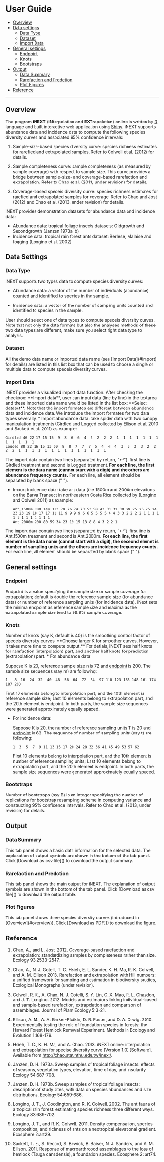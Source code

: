 User Guide
================

* [Overview](#overview)
* [Data settings](#data-settings)
  * [Data Type](#type)
  * [Dataset](#dataset)
  * [Import Data](#import)
* [General settings](#gen-settings)
  * [Endpoint](#endpoint)
  * [Knots](#knots)
  * [Bootstraps](#bootstraps)
* [Output](#output)
  * [Data Summary](#summary)
  * [Rarefaction and Predction](#inext)
  * [Plot Figures](#plot)  
* [Reference](#reference)

* * * * * * * *

<h2 id="overview">Overview</h2>

The program **iNEXT** (**iN**terpolation and **EXT**rapolation) online is written by [R][] language and built interactive web application using [Shiny][]. iNEXT supports abundance data and incidence data to compute the following species diversity curves and associated 95% confidence intervals:

1. Sample-size-based species diversity curve: species richness estimates for rarefied and extrapolated samples. Refer to Colwell et al. (2012) for details.

2. Sample completeness curve: sample completeness (as measured by sample coverage) with respect to sample size. This curve provides a bridge between sample-size- and coverage-based rarefaction and extrapolation. Refer to Chao et al. (2013, under revision) for details.

3. Coverage-based speceis diversity curve: species richness estimates for rarefied and extrapolated samples for coverage. Refer to Chao and Jost (2012) and Chao et al. (2013, under revision) for details.

iNEXT provides demonstration datasets for abundance data and incidence data:
* Abundance data: tropical foliage insects datasets: Oldgrowth and Secondgrowth (Janzen 1973a, b)
* Incidence data: tropical rain forest ants dataset: Berlese, Malaise and fogging (Longino et al. 2002)

[R]: http://www.r-project.org/
[Shiny]: http://www.rstudio.com/shiny/


<h2 id="data-settings">Data Settings</h2>
<h3 id="type">Data Type</h3>
iNEXT supports two types data to compute species diversity curves:

* Abundance data: a vector of the number of individuals (abundance) counted and identified to species in the sample.

* Incidence data: a vector of the number of sampling units counted and identified to species in the sample.

User should select one of data types to compute speceis diversity curves. Note that not only the data formats but also the analyses methods of these two data types are different, make sure you select right data type to analysis.

<h3 id="dataset">Dataset</h3>
All the demo data name or imported data name (see [Import Data](#import) for details) are listed in this list box that can be used to choose a single or multiple data to compute speceis diversity curves.

<h3 id="import">Import Data</h3>
iNEXT provides a visualized import data function. After checking the checkbox: **Import data**, user can input data (line by line) in the textarea and these imported data name would be listed in the list box: **Select dataset**. Note that the import formates are different between abundance data and incidence data. We introduce the import formates for two data types severally.
* Import abundance data: 
  take spider data with two canopy manipulation treatments (Girdled and Logged collected by Ellison et al. 2010 and Sackett et al. 2011) as example:
  
  ```{r}
  Girdled 46 22 17 15 15  9  8  6  6  4  2  2  2  2  1  1  1  1  1  1  1  1  1  1  1  1 
  Logged 88 22 16 15 13 10  8  8  7  7  7  5  4  4  4  3  3  3  3  2  2  2  2  1  1  1  1  1  1  1  1  1  1  1  1  1  1
  ```

The import data contain two lines (separated by return, "↵"), first line is Girdled treatment and second is Logged treatment. **For each line, the first element is the data name (cannot start with a digit) and the others are abundance frequency counts.** For each line, all element should be separated by blank space (" ").

* Import incidence data:
  take ant data (the 1500m and 2000m elevations on the Barva Transect in northeastern Costa Rica collected by (Longino and Colwell 2011) as example:
  
  ```{r}
  Ant_1500m 200 144 113 79 76 74 73 53 50 43 33 32 30 29 25 25 25 24 23 23 19 18 17 17 11 11 9 9 9 9 6 6 5 5 5 5 4 4 3 3 2 2 2 2 1 1 1 1 1 1 1 1 1 1 1 1 1
  Ant_2000m 200 80 59 34 23 19 15 13 8 8 4 3 2 2 1
  ```

The import data contain two lines (separated by return, "↵"), first line is Ant.1500m treatment and second is Ant.2000m. **For each line, the first element is the data name (cannot start with a digit), the seceond elemet is number of sampling units and the others are incidence frequency counts.** For each line, all element should be separated by blank space (" ").

<h2 id="gen-settings">General settings</h2>
<h3 id="endpoint">Endpoint</h3>
Endpoint is a value specifying the sample size or sample coverage for extrapolation; default is double the reference sample size (for abundance data) or number of reference sampling units (for incidence data). iNext sets the minima endpoint as reference sample size and maxima as the extrapolated sample size tend to 99.9% sample coverage.

<h3 id="knots">Knots</h3>
Number of knots (say K, default is 40) is the smoothing control factor of speceis diversity curves. **Choose larger K for smoother curves. However, it takes more time to compute output.** For detials, iNEXT sets half knots for rarefaction (interpolation) part, and another half knots for prediction (extrapolation) part. 
* For abundance data:

  Suppose K is 20, reference sample size n is 72 and [endpoint](#endpoint) is 200. The sample size sequences (say m) are following:
  ```{r}
  1   8  16  24  32  40  48  56  64  72  84  97 110 123 136 148 161 174 187 200   
  ```
  First 10 elements belong to interpolation part, and the 10th element is reference sample size;
  Last 10 elements belong to extrapolation part, and the 20th element is endpoint.
  In both parts, the sample size sequences were generated approximately equally spaced.

* For incidence data:

  Suppose K is 20, the number of reference sampling units T is 20 and [endpoint](#endpoint) is 62. The sequence of number of sampling units (say t) are following:
  ```{r}
  1  3  5  7  9 11 13 15 17 20 24 28 32 36 41 45 49 53 57 62
  ```
  First 10 elements belong to interpolation part, and the 10th element is number of reference sampling units;
  Last 10 elements belong to extrapolation part, and the 20th element is endpoint.
  In both parts, the sample size sequences were generated approximately equally spaced.

<h3 id="bootstraps">Bootstraps</h3>
Number of bootstraps (say B) is an integer specifying the number of replications for bootstrap resampling scheme in computing variance and constructing 95% confidence intervals. Refer to Chao et al. (2013, under revision) for details.

<h2 id="output">Output</h2>
<h3 id="summary">Data Summary</h3>
This tab panel shows a basic data information for the selected data. The explanation of output symbols are shown in the bottom of the tab panel. Click [Download as csv file]() to download the output summary.

<h3 id="inext">Rarefaction and Predction</h3>
This tab panel shows the main output for iNEXT. The explanation of output symbols are shown in the bottom of the tab panel. Click [Download as csv file]() to download the output table.

<h3 id="plot">Plot Figures</h3>
This tab panel shows three species diversity curves (introduced in [Overview](#overview)). Click [Download as PDF]() to download the figure.

  
<h2 id="reference">Reference</h2>

1. Chao, A., and L. Jost. 2012. Coverage-based rarefaction and extrapolation: standardizing samples by completeness rather than size. Ecology 93:2533-2547.

2. Chao, A., N. J. Gotelli, T. C. Hsieh, E. L. Sander, K. H. Ma, R. K. Colwell, and A. M. Ellison 2013. Rarefaction and extrapolation with Hill numbers: a unified framework for sampling and estimation in biodiversity studies, Ecological Monographs (under revision).

3. Colwell, R. K., A. Chao, N. J. Gotelli, S. Y. Lin, C. X. Mao, R. L. Chazdon, and J. T. Longino. 2012. Models and estimators linking individual-based and sample-based rarefaction, extrapolation and comparison of assemblages. Journal of Plant Ecology 5:3-21.

4. Ellison, A. M., A. A. Barker-Plotkin, D. R. Foster, and D. A. Orwig. 2010. Experimentally testing the role of foundation species in forests: the Harvard Forest Hemlock Removal Experiment. Methods in Ecology and Evolution 1:168-179.

5. Hsieh, T. C., K. H. Ma, and A. Chao. 2013. iNEXT online: interpolation and extrapolation for specise diversity curve (Version 1.0) [Software]. Available from http://chao.stat.nthu.edu.tw/inext/.

6. Janzen, D. H. 1973a. Sweep samples of tropical foliage insects: effects of seasons, vegetation types, elevation, time of day, and insularity. Ecology 54:687-708.
  
7. Janzen, D. H. 1973b. Sweep samples of tropical foliage insects: description of study sites, with data on species abundances and size distributions. Ecology 54:659-686.

8. Longino, J. T., J. Coddington, and R. K. Colwell. 2002. The ant fauna of a tropical rain forest: estimating species richness three different ways. Ecology 83:689-702.

9. Longino, J. T., and R. K. Colwell. 2011. Density compensation, species composition, and richness of ants on a neotropical elevational gradient. Ecosphere 2:art29.

10. Sackett, T. E., S. Record, S. Bewick, B. Baiser, N. J. Sanders, and A. M. Ellison. 2011. Response of macroarthropod assemblages to the loss of hemlock (Tsuga canadensis), a foundation species. Ecosphere 2: art74.
